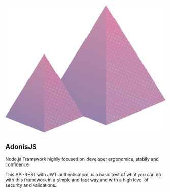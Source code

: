 <section>
  <img src="https://raw.githubusercontent.com/jhonriv/AdonisJS-AppWebTest/master/public/pyramid.png" height="400"/>
  <br/>
  <h1>AdonisJS</h1>
  <div class="subtitle">
    <p>Node.js Framework highly focused on developer ergonomics, stabily and confidence</p>
    <p>
      This API-REST with JWT authentication, is a basic test of what you can do with this framework in a simple and fast way and with a high level of security and validations.
    </p>
</div>
</section>
